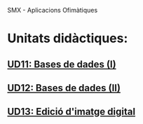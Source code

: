 SMX - Aplicacions Ofimàtiques

# Unitats didàctiques:

## [UD11: Bases de dades (I)](ud11/index.md)
## [UD12: Bases de dades (II)](ud12/index.md)
## [UD13: Edició d'imatge digital](ud13/index.md)